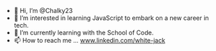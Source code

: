 - 👋 Hi, I’m @Chalky23
- 👀 I’m interested in learning JavaScript to embark on a new career in tech.
- 🌱 I’m currently learning with the School of Code.
- 📫 How to reach me ... www.linkedin.com/white-jack

<!---
Chalky23/Chalky23 is a ✨ special ✨ repository because its `README.md` (this file) appears on your GitHub profile.
You can click the Preview link to take a look at your changes.
--->

